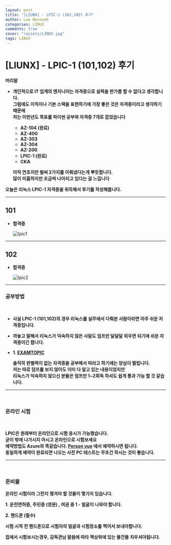```yaml
---
layout: post
title: "[LIUNX] - LPIC-1 (101,102) 후기"
author: Lee Wonseok
categories: LINUX
comments: true
cover: "/assets/LINUX.jpg"
tags: LINUX
---
```




# [LIUNX] - LPIC-1 (101,102) 후기

**머리말**  

* **개인적으로 IT 업계의 엔지니어는 자격증으로 실력을 판가름 할 수 없다고 생각합니다.**  
    **그럼에도 이직이나 기본 스택을 표현하기에 가장 좋은 것은 자격증이라고 생각하기 때문에**  
    **저는 이번년도 목표를 파이썬 공부와 자격증 7개로 잡았습니다**  

    * **AZ-104 (완료)**
    * **AZ-400**
    * **AZ-303**
    * **AZ-304**
    * **AZ-200**
    * **LPIC-1 (완료)**
    * **CKA**

    **아직 연초지만 벌써 2가지를 이뤄냈다는게 뿌듯합니다.**  
    **많이 미흡하지만 조금씩 나아지고 있다는 걸 느낍니다**


**오늘은 리눅스 LPIC-1 자격증을 취득해서 후기를 작성해봅니다.**  

---

## **101**

* **합격증**

    ![lpic1](https://user-images.githubusercontent.com/69498804/104270806-c172da00-54dc-11eb-9027-90b619583c45.jpg)

----

## **102**

* **합격증**

    ![lpic2](https://user-images.githubusercontent.com/69498804/104270861-dea7a880-54dc-11eb-9107-8adb0b8aed7b.jpg)

---

### **공부방법**

<br/>

* **사실 LPIC-1 (101,102)의 경우 리눅스를 실무에서 다뤄본 사람이라면 아주 쉬운 자격증입니다.** 

* **까놓고 말해서 리눅스가 익숙하지 않은 사람도 덤프만 달달달 외우면 되기에 쉬운 자격증이긴 합니다.**


* **1. [EXAMTOPIC](https://www.examtopics.com/exams/)**

    **솔직히 판별력이 없는 자격증을 공부해서 따라고 하기에는 양심이 찔립니다.**  
    **저는 따로 덤프를 보지 않아도 이미 다 알고 있는 내용이었지만  
    리눅스가 익숙하지 않으신 분들은 덤프만 1~2회독 하셔도 쉽게 통과 가능 할 것 같습니다.**

---

<br/>

### **온라인 시험**

<br/>

**LPIC은 원래부터 온라인으로 시험 응시가 가능했습니다.**  
**굳이 밖에 나가시지 마시고 온라인으로 시험보세요**  
**예약방법도 Azure와 똑같습니다. [Person vue](https://home.pearsonvue.com/) 에서 예약하시면 됩니다.**  
**동일하게 예약이 완료되면 나오는 사전 PC 테스트는 무조건 하시는 것이 좋습니다.**


---

<br/>


### **준비물**

**온라인 시험이라 그런지 챙겨야 할 것들이 몇가지 있습니다.**

**1. 운전면허증, 주민증 (영문) , 여권 중 1 - 얼굴이 나와야 합니다.**

**2. 핸드폰 (필수)**

**시험 시작 전 핸드폰으로 시험자의 얼굴과 시험장소를 찍어서 보내야합니다.**

**집에서 시험보시는경우, 감독관님 말씀에 따라 책상위에 있는 물건들 치우셔야됩니다.**
